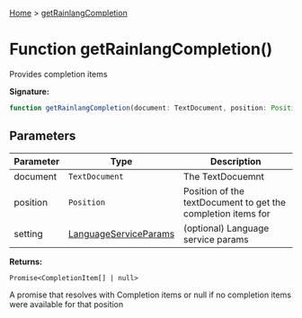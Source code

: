 [Home](../index.md) &gt; [getRainlangCompletion](./getrainlangcompletion_1.md)

# Function getRainlangCompletion()

Provides completion items

<b>Signature:</b>

```typescript
function getRainlangCompletion(document: TextDocument, position: Position, setting?: LanguageServiceParams): Promise<CompletionItem[] | null>;
```

## Parameters

|  Parameter | Type | Description |
|  --- | --- | --- |
|  document | `TextDocument` | The TextDocuemnt |
|  position | `Position` | Position of the textDocument to get the completion items for |
|  setting | [LanguageServiceParams](../interfaces/languageserviceparams.md) | (optional) Language service params |

<b>Returns:</b>

`Promise<CompletionItem[] | null>`

A promise that resolves with Completion items or null if no completion items were available for that position

